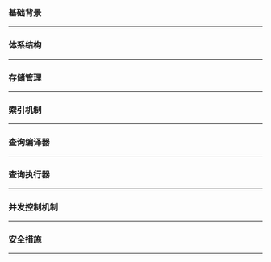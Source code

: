 ### 基础背景

---





### 体系结构

---







### 存储管理

---





### 索引机制

---





### 查询编译器

---





### 查询执行器

---





### 并发控制机制

---



### 安全措施

---


